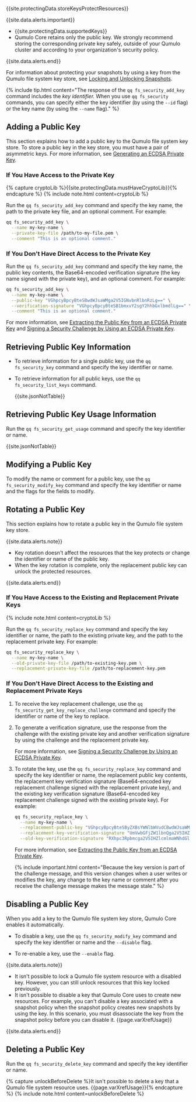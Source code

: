 {{site.protectingData.storeKeysProtectResources}}

{{site.data.alerts.important}}
<ul>
  <li>{{site.protectingData.supportedKeys}}</li>
  <li>Qumulo Core retains only the public key. We strongly recommend storing the corresponding private key safely, outside of your Qumulo cluster and according to your organization's security policy.</li>
</ul>
{{site.data.alerts.end}}

For information about protecting your snapshots by using a key from the Qumulo file system key store, see [Locking and Unlocking Snapshots](../snapshots/locking-unlocking-snapshots.html).

{% include tip.html content="The response of the `qq fs_security_add_key` command includes the _key identifier._ When you use `qq fs_security` commands, you can specify either the key identifier (by using the `--id` flag) or the key name (by using the `--name` flag)." %}

<a id="add-public-key"></a>
## Adding a Public Key
This section explains how to add a public key to the Qumulo file system key store. To store a public key in the key store, you must have a pair of asymmetric keys. For more information, see [Generating an ECDSA Private Key](generating-storing-ecdsa-keys.html#generating-ecdsa-private-key).

### If You Have Access to the Private Key
{% capture cryptoLib %}{{site.protectingData.mustHaveCryptoLib}}{% endcapture %}
{% include note.html content=cryptoLib %}

Run the `qq fs_security_add_key` command and specify the key name, the path to the private key file, and an optional comment. For example:

```bash
qq fs_security_add_key \
  --name my-key-name \
  --private-key-file /path/to-my-file.pem \
  --comment "This is an optional comment."
```

### If You Don't Have Direct Access to the Private Key
Run the `qq fs_security_add_key` command and specify the key name, the public key contents, the Base64-encoded verification signature (the key name signed with the private key), and an optional comment. For example:

```bash
qq fs_security_add_key \
  --name my-key-name \
  --public-key "VGhpcyBpcyBteSBwdWJsaWMga2V5IGNvbnRlbnRzLg==" \
  --verification-signature "VGhpcyBpcyBteSB1bmxvY2sgY2hhbGxlbmdlLg==" \
  --comment "This is an optional comment."
```

For more information, see [Extracting the Public Key from an ECDSA Private Key](generating-storing-ecdsa-keys.html#extracting-the-public-key-from-an-ecdsa-private-key) and [Signing a Security Challenge by Using an ECDSA Private Key](generating-storing-ecdsa-keys.html#signing-a-security-challenge-by-using-an-ecdsa-private-key).


## Retrieving Public Key Information
* To retrieve information for a single public key, use the `qq fs_security_key` command and specify the key identifier or name.

* To retrieve information for all public keys, use the `qq fs_security_list_keys` command.

  {{site.jsonNotTable}}


<a id="retrieve-key-usage"></a>
## Retrieving Public Key Usage Information
Run the `qq fs_security_get_usage` command and specify the key identifier or name.

{{site.jsonNotTable}}


## Modifying a Public Key
To modify the name or comment for a public key, use the `qq fs_security_modify_key` command and specify the key identifier or name and the flags for the fields to modify.


## Rotating a Public Key
This section explains how to rotate a public key in the Qumulo file system key store.

{{site.data.alerts.note}}
<ul>
  <li>Key rotation doesn't affect the resources that the key protects or change the identifier or name of the public key.</li>
  <li>When the key rotation is complete, only the replacement public key can unlock the protected resources.</li>
</ul>
{{site.data.alerts.end}}

### If You Have Access to the Existing and Replacement Private Keys
{% include note.html content=cryptoLib %}

Run the `qq fs_security_replace_key` command and specify the key identifier or name, the path to the existing private key, and the path to the replacement private key. For example:

```bash
qq fs_security_replace_key \
  --name my-key-name \
  --old-private-key-file /path/to-existing-key.pem \
  --replacement-private-key-file /path/to-replacement-key.pem
```

### If You Don't Have Direct Access to the Existing and Replacement Private Keys
1. To receive the key replacement challenge, use the `qq fs_security_get_key_replace_challenge` command and specify the identifier or name of the key to replace.

1. To generate a verification signature, use the response from the challenge with the existing private key and another verification signature by using the challenge and the replacement private key.

   For more information, see [Signing a Security Challenge by Using an ECDSA Private Key](generating-storing-ecdsa-keys.html#signing-a-security-challenge-by-using-an-ecdsa-private-key).

1. To rotate the key, use the `qq fs_security_replace_key` command and specify the key identifier or name, the replacement public key contents, the replacement key verification signature (Base64-encoded key replacement challenge signed with the replacement private key), and the existing key verification signature (Base64-encoded key replacement challenge signed with the existing private key). For example:

   ```bash
   qq fs_security_replace_key \
     --name my-key-name \
     --replacement-public-key "VGhpcyBpcyBteSByZXBsYWNlbWVudCBwdWJsaWMga2V5Lg==" \
     --replacement-key-verification-signature "UmVwbGFjZW1lbnQga2V5IHZlcmlmaWNhdGlvbiBzaWduYXR1cmU=" \
     --old-key-verification-signature "RXhpc3Rpbmcga2V5IHZlcmlmaWNhdGlvbiBzaWduYXR1cmU="
   ```

   For more information, see [Extracting the Public Key from an ECDSA Private Key](generating-storing-ecdsa-keys.html#extracting-the-public-key-from-an-ecdsa-private-key).

   {% include important.html content="Because the key version is part of the challenge message, and this version changes when a user writes or modifies the key, any change to the key name or comment after you receive the challenge message makes the message stale." %}


## Disabling a Public Key
When you add a key to the Qumulo file system key store, Qumulo Core enables it automatically.

* To disable a key, use the `qq fs_security_modify_key` command and specify the key identifier or name and the `--disable` flag.

* To re-enable a key, use the `--enable` flag.

{{site.data.alerts.note}}
<ul>
  <li>It isn't possible to lock a Qumulo file system resource with a disabled key. However, you can still unlock resources that this key locked previously.</li>
  <li>It isn't possible to disable a key that Qumulo Core uses to create new resources. For example, you can't disable a key associated with a snapshot policy when the snapshot policy creates new snapshots by using the key. In this scenario, you must disassociate the key from the snapshot policy before you can disable it. {{page.varXrefUsage}}</li>
</ul>
{{site.data.alerts.end}}


## Deleting a Public Key
Run the `qq fs_security_delete_key` command and specify the key identifier or name.

{% capture unlockBeforeDelete %}It isn't possible to delete a key that a Qumulo file system resource uses. {{page.varXrefUsage}}{% endcapture %}
{% include note.html content=unlockBeforeDelete %}
